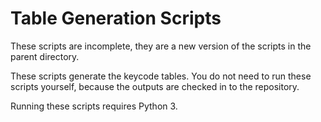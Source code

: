 # Table Generation Scripts

These scripts are incomplete, they are a new version of the scripts in the parent directory.

These scripts generate the keycode tables. You do not need to run these scripts yourself, because the outputs are checked in to the repository.

Running these scripts requires Python 3.
